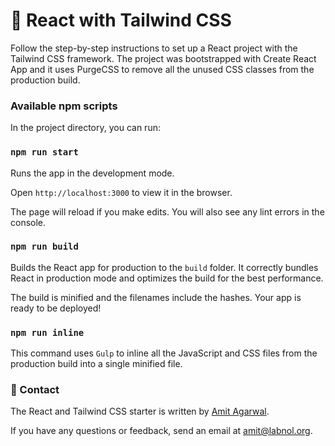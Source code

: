 # 🚀 React with Tailwind CSS

Follow the step-by-step instructions to set up a React project with the Tailwind CSS framework. The project was bootstrapped with Create React App and it uses PurgeCSS to remove all the unused CSS classes from the production build.

### Available npm scripts

In the project directory, you can run:

### `npm run start`

Runs the app in the development mode.

Open `http://localhost:3000` to view it in the browser.

The page will reload if you make edits. You will also see any lint errors in the console.

### `npm run build`

Builds the React app for production to the `build` folder. It correctly bundles React in production mode and optimizes the build for the best performance.

The build is minified and the filenames include the hashes. Your app is ready to be deployed!

### `npm run inline`

This command uses `Gulp` to inline all the JavaScript and CSS files from the production build into a single minified file.

### 📧 Contact

The React and Tailwind CSS starter is written by [Amit Agarwal](https://www.labnol.org/about).

If you have any questions or feedback, send an email at [amit@labnol.org](mailto:amit@labnol.org?subject=Tailwind+React).
